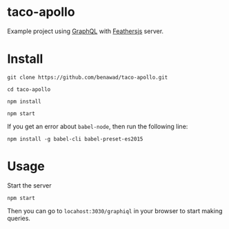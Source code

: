 # taco-apollo

Example project using [GraphQL](http://graphql.org/) with [Feathersjs](http://feathersjs.com/) server.

# Install

`git clone https://github.com/benawad/taco-apollo.git`

`cd taco-apollo`

`npm install`

`npm start`

If you get an error about `babel-node`, then run the following line:

`npm install -g babel-cli babel-preset-es2015`

# Usage

Start the server

`npm start`

Then you can go to `locahost:3030/graphiql` in your browser to start making queries.

